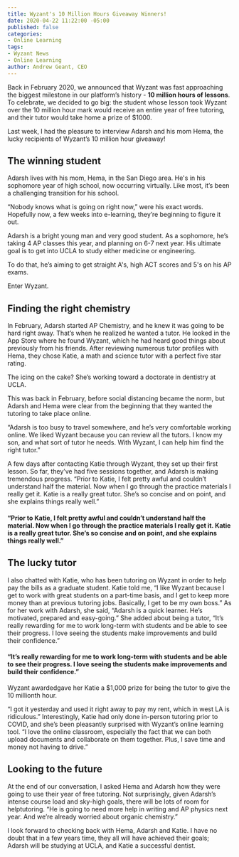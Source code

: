 ```yaml
---
title: Wyzant's 10 Million Hours Giveaway Winners!
date: 2020-04-22 11:22:00 -05:00
published: false
categories:
- Online Learning
tags:
- Wyzant News
- Online Learning
author: Andrew Geant, CEO
---
```


Back in February 2020, we announced that Wyzant was fast approaching the biggest milestone in our platform’s history - **10 million hours of lessons**. To celebrate, we decided to go big: the student whose lesson took Wyzant over the 10 million hour mark would receive an entire year of free tutoring, and their tutor would take home a prize of $1000.

Last week, I had the pleasure to interview Adarsh and his mom Hema, the lucky recipients of Wyzant’s 10 million hour giveaway! 

## The winning student

Adarsh lives with his mom, Hema, in the San Diego area. He's in his sophomore year of high school, now occurring virtually. Like most, it’s been a challenging transition for his school.

“Nobody knows what is going on right now,” were his exact words. Hopefully now, a few weeks into e-learning, they’re beginning to figure it out. 

Adarsh is a bright young man and very good student. As a sophomore, he’s taking 4 AP classes this year, and planning on 6-7 next year. His ultimate goal is to get into UCLA to study either medicine or engineering.

To do that, he’s aiming to get straight A's, high ACT scores and 5's on his AP exams.

Enter Wyzant. 

## Finding the right chemistry

In February, Adarsh started AP Chemistry, and he knew it was going to be hard right away. That’s when he realized he wanted a tutor. He looked in the App Store where he found Wyzant, which he had heard good things about previously from his friends. After reviewing numerous tutor profiles with Hema, they chose Katie, a math and science tutor with a perfect five star rating.

The icing on the cake? She’s working toward a doctorate in dentistry at UCLA.

This was back in February, before social distancing became the norm, but Adarsh and Hema were clear from the beginning that they wanted the tutoring to take place online. 

“Adarsh is too busy to travel somewhere, and he’s very comfortable working online. We liked Wyzant because you can review all the tutors. I know my son, and what sort of tutor he needs. With Wyzant, I can help him find the right tutor.”

A few days after contacting Katie through Wyzant, they set up their first lesson. So far, they’ve had five sessions together, and Adarsh is making tremendous progress. “Prior to Katie, I felt pretty awful and couldn’t understand half the material. Now when I go through the practice materials I really get it. Katie is a really great tutor. She’s so concise and on point, and she explains things really well.”

#### “Prior to Katie, I felt pretty awful and couldn’t understand half the material. Now when I go through the practice materials I really get it. Katie is a really great tutor. She’s so concise and on point, and she explains things really well.”
## The lucky tutor

I also chatted with Katie, who has been tutoring on Wyzant in order to help pay the bills as a graduate student. Katie told me, “I like Wyzant because I get to work with great students on a part-time basis, and I get to keep more money than at previous tutoring jobs. Basically, I get to be my own boss.” As for her work with Adarsh, she said, “Adarsh is a quick learner. He’s motivated, prepared and easy-going.” She added about being a tutor, “It’s really rewarding for me to work long-term with students and be able to see their progress. I love seeing the students make improvements and build their confidence.”

#### “It’s really rewarding for me to work long-term with students and be able to see their progress. I love seeing the students make improvements and build their confidence.”

Wyzant awardedgave her Katie a $1,000 prize for being the tutor to give the 10 millionth hour.

 “I got it yesterday and used it right away to pay my rent, which in west LA is ridiculous.” Interestingly, Katie had only done in-person tutoring prior to COVID, and she’s been pleasantly surprised with Wyzant’s online learning tool. “I love the online classroom, especially the fact that we can both upload documents and collaborate on them together. Plus, I save time and money not having to drive.” 

## Looking to the future

At the end of our conversation, I asked Hema and Adarsh how they were going to use their year of free tutoring. Not surprisingly, given Adarsh’s intense course load and sky-high goals, there will be lots of room for helptutoring. “He is going to need more help in writing and AP physics next year. And we’re already worried about organic chemistry.” 

I look forward to checking back with Hema, Adarsh and Katie. I have no doubt that in a few years time, they all will have achieved their goals; Adarsh will be studying at UCLA, and Katie a successful dentist.
